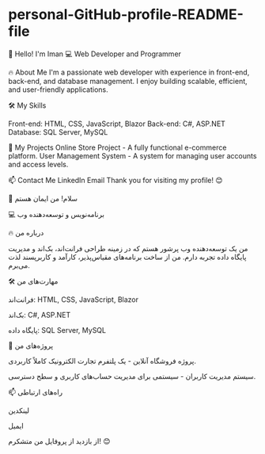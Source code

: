 # personal-GitHub-profile-README-file
👋 Hello! I'm Iman
💻 Web Developer and Programmer

🔥 About Me
I'm a passionate web developer with experience in front-end, back-end, and database management. I enjoy building scalable, efficient, and user-friendly applications.

🛠️ My Skills

Front-end: HTML, CSS, JavaScript, Blazor
Back-end: C#, ASP.NET
Database: SQL Server, MySQL

🚀 My Projects
Online Store Project - A fully functional e-commerce platform.
User Management System - A system for managing user accounts and access levels.

📫 Contact Me
LinkedIn
Email
Thank you for visiting my profile! 😊


👋 سلام! من ایمان هستم

💻 برنامه‌نویس و توسعه‌دهنده وب

🔥 درباره من

من یک توسعه‌دهنده وب پرشور هستم که در زمینه طراحی فرانت‌اند، بک‌اند و مدیریت پایگاه داده تجربه دارم. من از ساخت برنامه‌های مقیاس‌پذیر، کارآمد و کاربرپسند لذت می‌برم.

🛠️ مهارت‌های من

فرانت‌اند: HTML, CSS, JavaScript, Blazor

بک‌اند: C#, ASP.NET

پایگاه داده: SQL Server, MySQL

🚀 پروژه‌های من

پروژه فروشگاه آنلاین - یک پلتفرم تجارت الکترونیک کاملاً کاربردی.

سیستم مدیریت کاربران - سیستمی برای مدیریت حساب‌های کاربری و سطح دسترسی.

📫 راه‌های ارتباطی

لینکدین

ایمیل

از بازدید از پروفایل من متشکرم! 😊


